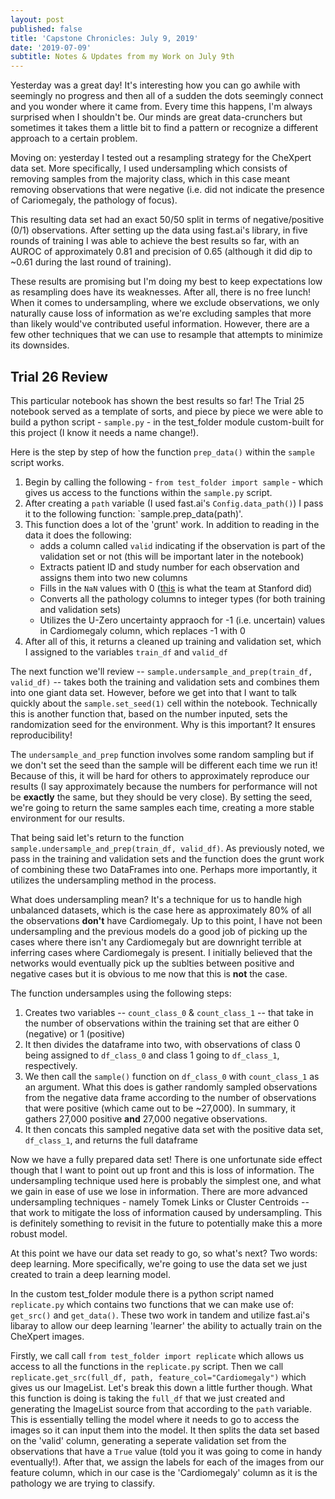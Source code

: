 ```yaml
---
layout: post
published: false
title: 'Capstone Chronicles: July 9, 2019'
date: '2019-07-09'
subtitle: Notes & Updates from my Work on July 9th
---
```

Yesterday was a great day! It's interesting how you can go awhile with seemingly no progress and then all of a sudden the dots seemingly connect and you wonder where it came from. Every time this happens, I'm always surprised when I shouldn't be. Our minds are great data-crunchers but sometimes it takes them a little bit to find a pattern or recognize a different approach to a certain problem. 

Moving on: yesterday I tested out a resampling strategy for the CheXpert data set. More specifically, I used undersampling which consists of removing samples from the majority class, which in this case meant removing observations that were negative (i.e. did not indicate the presence of Cariomegaly, the pathology of focus).

This resulting data set had an exact 50/50 split in terms of negative/positive (0/1) observations. After setting up the data using fast.ai's library, in five rounds of training I was able to achieve the best results so far, with an AUROC of approximately 0.81 and precision of 0.65 (although it did dip to ~0.61 during the last round of training). 

These results are promising but I'm doing my best to keep expectations low as resampling does have its weaknesses. After all, there is no free lunch! When it comes to undersampling, where we exclude observations, we only naturally cause loss of information as we're excluding samples that more than likely would've contributed useful information. However, there are a few other techniques that we can use to resample that attempts to minimize its downsides. 

## Trial 26 Review

This particular notebook has shown the best results so far! The Trial 25 notebook served as a template of sorts, and piece by piece we were able to build a python script - `sample.py` - in the test_folder module custom-built for this project (I know it needs a name change!). 

Here is the step by step of how the function `prep_data()` within the `sample` script works.

1. Begin by calling the following - `from test_folder import sample` - which gives us access to the functions within the `sample.py` script.
2. After creating a `path` variable (I used fast.ai's `Config.data_path()`) I pass it to the following function: `sample.prep_data(path)'. 
3. This function does a lot of the 'grunt' work. In addition to reading in the data it does the following:
	- adds a column called `valid` indicating if the observation is part of the validation set or not (this will be important later in the notebook)
    - Extracts patient ID and study number for each observation and assigns them into two new columns
	- Fills in the `NaN` values with 0 ([this](https://github.com/stanfordmlgroup/chexpert-labeler/issues/9) is what the team at Stanford did)
	- Converts all the pathology columns to integer types (for both training and validation sets)
	- Utilizes the U-Zero uncertainty appraoch for -1 (i.e. uncertain) values in Cardiomegaly column, which replaces -1 with 0 
4. After all of this, it returns a cleaned up training and validation set, which I assigned to the variables `train_df` and `valid_df`

The next function we'll review -- `sample.undersample_and_prep(train_df, valid_df)` -- takes both the training and validation sets and combines them into one giant data set. However, before we get into that I want to talk quickly about the `sample.set_seed(1)` cell within the notebook. Technically this is another function that, based on the number inputed, sets the randomization seed for the environment. Why is this important? It ensures reproducibility! 

The `undersample_and_prep` function involves some random sampling but if we don't set the seed than the sample will be different each time we run it! Because of this, it will be hard for others to approximately reproduce our results (I say approximately because the numbers for performance will not be **exactly** the same, but they should be very close). By setting the seed, we're going to return the same samples each time, creating a more stable environment for our results. 

That being said let's return to the function `sample.undersample_and_prep(train_df, valid_df)`. As previously noted, we pass in the training and validation sets and the function does the grunt work of combining these two DataFrames into one. Perhaps more importantly, it utilizes the undersampling method in the process. 

What does undersampling mean? It's a technique for us to handle high unbalanced datasets, which is the case here as approximately 80% of all the observations **don't** have Cardiomegaly. Up to this point, I have not been undersampling and the previous models do a good job of picking up the cases where there isn't any Cardiomegaly but are downright terrible at inferring cases where Cardiomegaly is present. I initially believed that the networks would eventually pick up the sublties between positive and negative cases but it is obvious to me now that this is **not** the case. 

The function undersamples using the following steps:
1. Creates two variables -- `count_class_0` & `count_class_1` -- that take in the number of observations within the training set that are either 0 (negative) or 1 (positive)
2. It then divides the dataframe into two, with observations of class 0 being assigned to `df_class_0` and class 1 going to `df_class_1`, respectively. 
3. We then call the `sample()` function on `df_class_0` with `count_class_1` as an argument. What this does is gather randomly sampled observations from the negative data frame according to the number of observations that were positive (which came out to be ~27,000). In summary, it gathers 27,000 positive **and** 27,000 negative observations.
4. It then concats this sampled negative data set with the positive data set, `df_class_1`, and returns the full dataframe

Now we have a fully prepared data set! There is one unfortunate side effect though that I want to point out up front and this is loss of information. The undersampling technique used here is probably the simplest one, and what we gain in ease of use we lose in information. There are more advanced undersampling techniques - namely Tomek Links or Cluster Centroids -- that work to mitigate the loss of information caused by undersampling. This is definitely something to revisit in the future to potentially make this a more robust model. 

At this point we have our data set ready to go, so what's next? Two words: deep learning. More specifically, we're going to use the data set we just created to train a deep learning model. 

In the custom test_folder module there is a python script named `replicate.py` which contains two functions that we can make use of: `get_src()` and `get_data()`. These two work in tandem and utilize fast.ai's libaray to allow our deep learning 'learner' the ability to actually train on the CheXpert images. 

Firstly, we call call `from test_folder import replicate` which allows us access to all the functions in the `replicate.py` script. Then we call `replicate.get_src(full_df, path, feature_col="Cardiomegaly")` which gives us our ImageList. Let's break this down a little further though. What this function is doing is taking the `full_df` that we just created and generating the ImageList source from that according to the `path` variable. This is essentially telling the model where it needs to go to access the images so it can input them into the model. It then splits the data set based on the 'valid' column, generating a seperate validation set from the observations that have a `True` value (told you it was going to come in handy eventually!). After that, we assign the labels for each of the images from our feature column, which in our case is the 'Cardiomegaly' column as it is the pathology we are trying to classify. 



